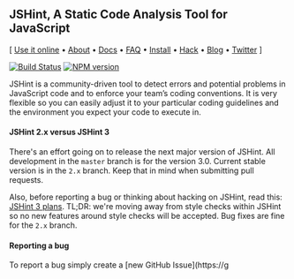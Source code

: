 JSHint, A Static Code Analysis Tool for JavaScript
--------------------------------------------------

\[ [Use it online](http://jshint.com/) •  [About](http://jshint.com/about/) •
[Docs](http://jshint.com/docs/) • [FAQ](http://jshint.com/docs/faq) •
[Install](http://jshint.com/install/) • [Hack](http://jshint.com/hack/) •
[Blog](http://jshint.com/blog/) • [Twitter](https://twitter.com/jshint/) \]

[![Build Status](https://travis-ci.org/jshint/jshint.png?branch=2.x)](https://travis-ci.org/jshint/jshint)
[![NPM version](https://badge.fury.io/js/jshint.png)](http://badge.fury.io/js/jshint)

JSHint is a community-driven tool to detect errors and potential problems
in JavaScript code and to enforce your team’s coding conventions. It is
very flexible so you can easily adjust it to your particular coding guidelines
and the environment you expect your code to execute in.

#### JSHint 2.x versus JSHint 3

There's an effort going on to release the next major version of JSHint. All
development in the `master` branch is for the version 3.0. Current stable
version is in the `2.x` branch. Keep that in mind when submitting pull requests.

Also, before reporting a bug or thinking about hacking on JSHint, read this:
[JSHint 3 plans](http://www.jshint.com/blog/jshint-3-plans/). TL;DR: we're
moving away from style checks within JSHint so no new features around
style checks will be accepted. Bug fixes are fine for the `2.x` branch.

#### Reporting a bug

To report a bug simply create a
[new GitHub Issue](https://g